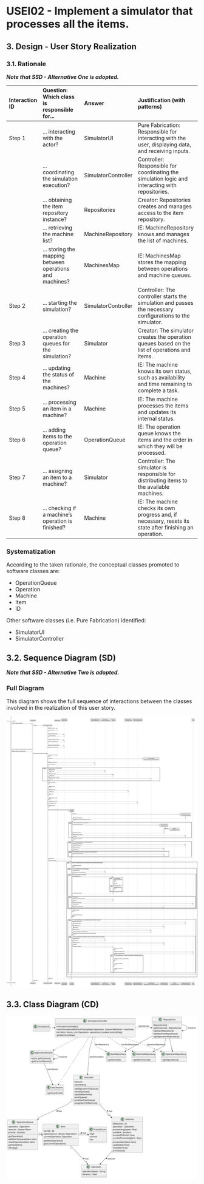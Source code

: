 # USEI02 - Implement a simulator that processes all the items.

## 3. Design - User Story Realization

### 3.1. Rationale

_**Note that SSD - Alternative One is adopted.**_

| Interaction ID | Question: Which class is responsible for...                | Answer               | Justification (with patterns)                                                                                 |
|:-------------  |:---------------------------------------------------------- |:---------------------|:--------------------------------------------------------------------------------------------------------------|
| Step 1         | ... interacting with the actor?                            | SimulatorUI          | Pure Fabrication: Responsible for interacting with the user, displaying data, and receiving inputs.            |
|                | ... coordinating the simulation execution?                 | SimulatorController  | Controller: Responsible for coordinating the simulation logic and interacting with repositories.               |
|                | ... obtaining the item repository instance?                | Repositories         | Creator: Repositories creates and manages access to the item repository.                                       |
|                | ... retrieving the machine list?                           | MachineRepository    | IE: MachineRepository knows and manages the list of machines.                                                 |
|                | ... storing the mapping between operations and machines?   | MachinesMap          | IE: MachinesMap stores the mapping between operations and machine queues.                                      |
| Step 2         | ... starting the simulation?                               | SimulatorController  | Controller: The controller starts the simulation and passes the necessary configurations to the simulator.     |
| Step 3         | ... creating the operation queues for the simulation?      | Simulator            | Creator: The simulator creates the operation queues based on the list of operations and items.                 |
| Step 4         | ... updating the status of the machines?                   | Machine              | IE: The machine knows its own status, such as availability and time remaining to complete a task.              |
| Step 5         | ... processing an item in a machine?                       | Machine              | IE: The machine processes the items and updates its internal status.                                           |
| Step 6         | ... adding items to the operation queue?                   | OperationQueue       | IE: The operation queue knows the items and the order in which they will be processed.                         |
| Step 7         | ... assigning an item to a machine?                        | Simulator            | Controller: The simulator is responsible for distributing items to the available machines.                     |
| Step 8         | ... checking if a machine’s operation is finished?         | Machine              | IE: The machine checks its own progress and, if necessary, resets its state after finishing an operation.      |


### Systematization ##

According to the taken rationale, the conceptual classes promoted to software classes are:

* OperationQueue
* Operation
* Machine
* Item
* ID

Other software classes (i.e. Pure Fabrication) identified:

* SimulatorUI
* SimulatorController

## 3.2. Sequence Diagram (SD)

_**Note that SSD - Alternative Two is adopted.**_

### Full Diagram

This diagram shows the full sequence of interactions between the classes involved in the realization of this user story.

![Sequence Diagram - Full](svg/usei02-sequence-diagram-full.svg)

## 3.3. Class Diagram (CD)

![Class Diagram](svg/usei02-class-diagram.svg)